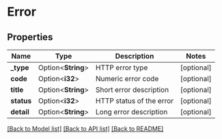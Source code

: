 # Error

## Properties

Name | Type | Description | Notes
------------ | ------------- | ------------- | -------------
**_type** | Option<**String**> | HTTP error type | [optional]
**code** | Option<**i32**> | Numeric error code | [optional]
**title** | Option<**String**> | Short error description | [optional]
**status** | Option<**i32**> | HTTP status of the error | [optional]
**detail** | Option<**String**> | Long error description | [optional]

[[Back to Model list]](../README.md#documentation-for-models) [[Back to API list]](../README.md#documentation-for-api-endpoints) [[Back to README]](../README.md)


